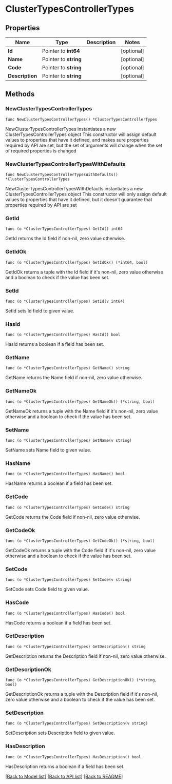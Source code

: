 # ClusterTypesControllerTypes

## Properties

Name | Type | Description | Notes
------------ | ------------- | ------------- | -------------
**Id** | Pointer to **int64** |  | [optional] 
**Name** | Pointer to **string** |  | [optional] 
**Code** | Pointer to **string** |  | [optional] 
**Description** | Pointer to **string** |  | [optional] 

## Methods

### NewClusterTypesControllerTypes

`func NewClusterTypesControllerTypes() *ClusterTypesControllerTypes`

NewClusterTypesControllerTypes instantiates a new ClusterTypesControllerTypes object
This constructor will assign default values to properties that have it defined,
and makes sure properties required by API are set, but the set of arguments
will change when the set of required properties is changed

### NewClusterTypesControllerTypesWithDefaults

`func NewClusterTypesControllerTypesWithDefaults() *ClusterTypesControllerTypes`

NewClusterTypesControllerTypesWithDefaults instantiates a new ClusterTypesControllerTypes object
This constructor will only assign default values to properties that have it defined,
but it doesn't guarantee that properties required by API are set

### GetId

`func (o *ClusterTypesControllerTypes) GetId() int64`

GetId returns the Id field if non-nil, zero value otherwise.

### GetIdOk

`func (o *ClusterTypesControllerTypes) GetIdOk() (*int64, bool)`

GetIdOk returns a tuple with the Id field if it's non-nil, zero value otherwise
and a boolean to check if the value has been set.

### SetId

`func (o *ClusterTypesControllerTypes) SetId(v int64)`

SetId sets Id field to given value.

### HasId

`func (o *ClusterTypesControllerTypes) HasId() bool`

HasId returns a boolean if a field has been set.

### GetName

`func (o *ClusterTypesControllerTypes) GetName() string`

GetName returns the Name field if non-nil, zero value otherwise.

### GetNameOk

`func (o *ClusterTypesControllerTypes) GetNameOk() (*string, bool)`

GetNameOk returns a tuple with the Name field if it's non-nil, zero value otherwise
and a boolean to check if the value has been set.

### SetName

`func (o *ClusterTypesControllerTypes) SetName(v string)`

SetName sets Name field to given value.

### HasName

`func (o *ClusterTypesControllerTypes) HasName() bool`

HasName returns a boolean if a field has been set.

### GetCode

`func (o *ClusterTypesControllerTypes) GetCode() string`

GetCode returns the Code field if non-nil, zero value otherwise.

### GetCodeOk

`func (o *ClusterTypesControllerTypes) GetCodeOk() (*string, bool)`

GetCodeOk returns a tuple with the Code field if it's non-nil, zero value otherwise
and a boolean to check if the value has been set.

### SetCode

`func (o *ClusterTypesControllerTypes) SetCode(v string)`

SetCode sets Code field to given value.

### HasCode

`func (o *ClusterTypesControllerTypes) HasCode() bool`

HasCode returns a boolean if a field has been set.

### GetDescription

`func (o *ClusterTypesControllerTypes) GetDescription() string`

GetDescription returns the Description field if non-nil, zero value otherwise.

### GetDescriptionOk

`func (o *ClusterTypesControllerTypes) GetDescriptionOk() (*string, bool)`

GetDescriptionOk returns a tuple with the Description field if it's non-nil, zero value otherwise
and a boolean to check if the value has been set.

### SetDescription

`func (o *ClusterTypesControllerTypes) SetDescription(v string)`

SetDescription sets Description field to given value.

### HasDescription

`func (o *ClusterTypesControllerTypes) HasDescription() bool`

HasDescription returns a boolean if a field has been set.


[[Back to Model list]](../README.md#documentation-for-models) [[Back to API list]](../README.md#documentation-for-api-endpoints) [[Back to README]](../README.md)


